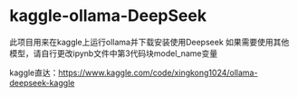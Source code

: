 # kaggle-ollama-DeepSeek

此项目用来在kaggle上运行ollama并下载安装使用Deepseek
如果需要使用其他模型，请自行更改ipynb文件中第3代码块model_name变量

kaggle直达：https://www.kaggle.com/code/xingkong1024/ollama-deepseek-kaggle
